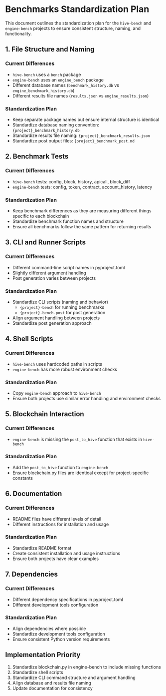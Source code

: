 # Benchmarks Standardization Plan

This document outlines the standardization plan for the `hive-bench` and `engine-bench` projects to ensure consistent structure, naming, and functionality.

## 1. File Structure and Naming

### Current Differences

- `hive-bench` uses a `bench` package
- `engine-bench` uses an `engine_bench` package
- Different database names (`benchmark_history.db` vs `engine_benchmark_history.db`)
- Different results file names (`results.json` vs `engine_results.json`)

### Standardization Plan

- Keep separate package names but ensure internal structure is identical
- Standardize database naming convention: `{project}_benchmark_history.db`
- Standardize results file naming: `{project}_benchmark_results.json`
- Standardize post output files: `{project}_benchmark_post.md`

## 2. Benchmark Tests

### Current Differences

- `hive-bench` tests: config, block, history, apicall, block_diff
- `engine-bench` tests: config, token, contract, account_history, latency

### Standardization Plan

- Keep benchmark differences as they are measuring different things specific to each blockchain
- Standardize benchmark function names and structure
- Ensure all benchmarks follow the same pattern for returning results

## 3. CLI and Runner Scripts

### Current Differences

- Different command-line script names in pyproject.toml
- Slightly different argument handling
- Post generation varies between projects

### Standardization Plan

- Standardize CLI scripts (naming and behavior)
  - `{project}-bench` for running benchmarks
  - `{project}-bench-post` for post generation
- Align argument handling between projects
- Standardize post generation approach

## 4. Shell Scripts

### Current Differences

- `hive-bench` uses hardcoded paths in scripts
- `engine-bench` has more robust environment checks

### Standardization Plan

- Copy `engine-bench` approach to `hive-bench`
- Ensure both projects use similar error handling and environment checks

## 5. Blockchain Interaction

### Current Differences

- `engine-bench` is missing the `post_to_hive` function that exists in `hive-bench`

### Standardization Plan

- Add the `post_to_hive` function to `engine-bench`
- Ensure blockchain.py files are identical except for project-specific constants

## 6. Documentation

### Current Differences

- README files have different levels of detail
- Different instructions for installation and usage

### Standardization Plan

- Standardize README format
- Create consistent installation and usage instructions
- Ensure both projects have clear examples

## 7. Dependencies

### Current Differences

- Different dependency specifications in pyproject.toml
- Different development tools configuration

### Standardization Plan

- Align dependencies where possible
- Standardize development tools configuration
- Ensure consistent Python version requirements

## Implementation Priority

1. Standardize blockchain.py in engine-bench to include missing functions
2. Standardize shell scripts
3. Standardize CLI command structure and argument handling
4. Align database and results file naming
5. Update documentation for consistency
